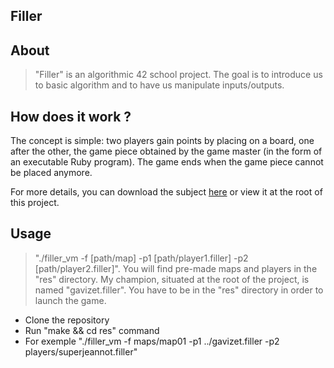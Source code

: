 Filler
-----

About
-----

>"Filler" is an algorithmic 42 school project. The goal is to introduce us to basic algorithm and to have us manipulate
inputs/outputs.

How does it work ?
-----

The concept is simple: two players gain points by placing on a board, one after the other,
the game piece obtained by the game master (in the form of an executable Ruby program).
The game ends when the game piece cannot be placed anymore.

For more details, you can download the subject [here](https://raw.githubusercontent.com/gavizet/filler/master/subject.pdf) or view it at the root of this project.

Usage
-----

>"./filler_vm -f [path/map] -p1 [path/player1.filler] -p2 [path/player2.filler]". You will find pre-made maps and players in the "res" directory. My champion, situated at the root of the project, is named "gavizet.filler". You have to be in the "res" directory in order to launch the game.

* Clone the repository
* Run "make && cd res" command
* For exemple "./filler_vm -f maps/map01 -p1 ../gavizet.filler -p2 players/superjeannot.filler"
